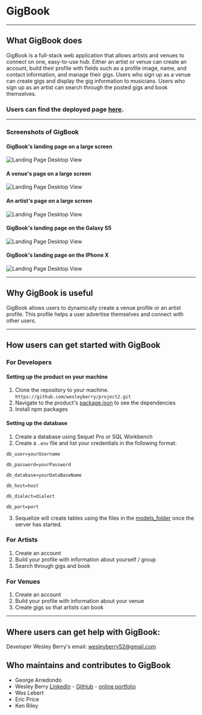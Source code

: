 # GigBook
- - -
## What GigBook does
GigBook is a full-stack web application that allows artists and venues to connect on one, easy-to-use hub. Either an artist or venue can create an account, build their profile with fields such as a profile image, name, and contact information, and manage their gigs. Users who sign up as a venue can create gigs and display the gig information to musicians. Users who sign up as an artist can search through the posted gigs and book themselves.

### Users can find the deployed page [here](https://blooming-tundra-24887.herokuapp.com/).
- - -
### Screenshots of GigBook
#### GigBook's landing page on a large screen
![Landing Page Desktop View](/screenshots/gigbooklanding.JPG)
#### A venue's page on a large screen
![Landing Page Desktop View](/screenshots/gigbookvenue.JPG)
#### An artist's page on a large screen
![Landing Page Desktop View](/screenshots/gigbookartist.JPG)
#### GigBook's landing page on the Galaxy S5
![Landing Page Desktop View](/screenshots/gigbookgalaxys5.JPG)
#### GigBook's landing page on the IPhone X
![Landing Page Desktop View](/screenshots/gigbookiphonex.JPG)
- - -
## Why GigBook is useful
GigBook allows users to dynamically create a venue profile or an artist profile. This profile helps a user advertise themselves and connect with other users.
- - -
## How users can get started with GigBook
### For Developers
#### Setting up the product on your machine
1. Clone the repository to your machine.
`https://github.com/wesleyberry/project2.git`
2. Navigate to the product's [package.json](/package.json) to see the dependencies
3. Install npm packages
#### Setting up the database
1. Create a database using Sequel Pro or SQL Workbench
2. Create a `.env` file and list your credentials in the following format:

`db_user=yourUsername`

`db_password=yourPassword`

`db_database=yourDataBaseName`

`db_host=host`

`db_dialect=dialect`

`db_port=port`


3. Sequelize will create tables using the files in the [models_folder](/models) once the server has started.
### For Artists
1. Create an account
2. Build your profile with information about yourself / group
3. Search through gigs and book
### For Venues
1. Create an account
2. Build your profile with information about your venue
3. Create gigs so that artists can book
- - -
## Where users can get help with GigBook:
Developer Wesley Berry's email: wesleyberry52@gmail.com
## Who maintains and contributes to GigBook
* George Arredondo
* Wesley Berry [LinkedIn](https://www.linkedin.com/in/wesley-berry-89742317a) - [GitHub](https://github.com/wesleyberry) - [online portfolio](https://wesleyberry.github.io/Responsive-Portfolio/)
* Wes Lebert
* Eric Price
* Ken Riley